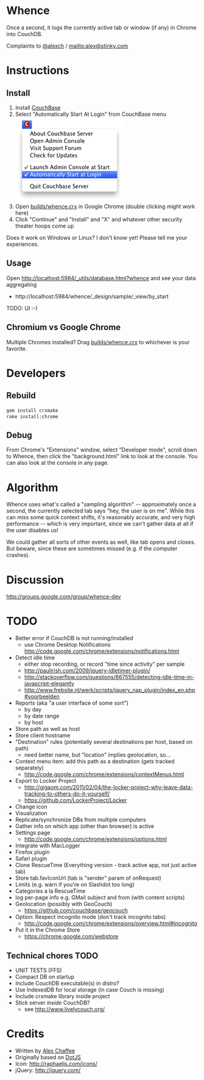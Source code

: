# Whence

Once a second, it logs the currently active tab or window (if any) in Chrome into CouchDB.

Complaints to [@alexch](http://twitter.com/alexch) / <mailto:alex@stinky.com>

# Instructions

## Install

1. Install [CouchBase](http://www.couchbase.com/downloads/couchbase-server/community)
2. Select "Automatically Start At Login" from CouchBase menu ![CouchBase menu](automatically-start-couchbase.png)
3. Open [builds/whence.crx](builds/whence.crx) in Google Chrome (double clicking might work here)
4. Click "Continue" and "Install" and "X" and whatever other security theater hoops come up

Does it work on Windows or Linux? I don't know yet! Please tell me your experiences.

## Usage

Open <http://localhost:5984/_utils/database.html?whence> and see your data aggregating

 * http://localhost:5984/whence/_design/sample/_view/by_start

TODO: UI :-)

## Chromium vs Google Chrome

Multiple Chromes installed? Drag [builds/whence.crx](builds/whence.crx) to whichever is your favorite.

# Developers

## Rebuild

    gem install crxmake
    rake install:chrome

## Debug

From Chrome's "Extensions" window, select "Developer mode", scroll down to Whence, then click the "background.html" link to look at the console. You can also look at the console in any page.

# Algorithm

Whence uses what's called a "sampling algorithm" -- approximately once a second, the currently selected tab says "hey, the user is on me". While this can miss some quick context shifts, it's reasonably accurate, and very high performance -- which is very important, since we can't gather data at all if the user disables us!

We could gather all sorts of other events as well, like tab opens and closes. But beware, since these are sometimes missed (e.g. if the computer crashes).

# Discussion

<http://groups.google.com/group/whence-dev>

# TODO

* Better error if CouchDB is not running/installed
  * use Chrome Desktop Notifications http://code.google.com/chrome/extensions/notifications.html
* Detect idle time
  * either stop recording, or record "time since activity" per sample
  * http://paulirish.com/2009/jquery-idletimer-plugin/
  * http://stackoverflow.com/questions/667555/detecting-idle-time-in-javascript-elegantly
  * http://www.frebsite.nl/werk/scripts/jquery_nap_plugin/index_en.php#voorbeelden
* Reports (aka "a user interface of some sort")
  * by day
  * by date range
  * by host
* Store path as well as host
* Store client hostname
* "Destination" rules (potentially several destinations per host, based on path)
  * need better name, but "location" implies geolocation, so...
* Context menu item: add this path as a destination (gets tracked separately)
  * http://code.google.com/chrome/extensions/contextMenus.html
* Export to Locker Project
  * http://gigaom.com/2011/02/04/the-locker-project-why-leave-data-tracking-to-others-do-it-yourself/
  * https://github.com/LockerProject/Locker
* Change icon
* Visualization
* Replicate/synchronize DBs from multiple computers
* Gather info on which app (other than browser) is active
* Settings page
  *    http://code.google.com/chrome/extensions/options.html
* Integrate with MacLogger
* Firefox plugin
* Safari plugin
* Clone RescueTime (Everything version - track active app, not just active tab)
* Store tab.favIconUrl (tab is "sender" param of onRequest)
* Limits (e.g. warn if you're on Slashdot too long)
* Categories a la RescueTime
* log per-page info e.g. GMail subject and from (with content scripts)
* Geolocation (possibly with GeoCouch)
  *  https://github.com/couchbase/geocouch
* Option: Respect incognito mode (don't track incognito tabs)
  * http://code.google.com/chrome/extensions/overview.html#incognito
* Put it in the Chrome Store
  * https://chrome.google.com/webstore

## Technical chores TODO

* UNIT TESTS (FFS)
* Compact DB on startup
* Include CouchDB executable(s) in distro?
* Use IndexedDB for local storage (in case Couch is missing)
* Include crxmake library inside project
* Stick server *inside* CouchDB?
  *   see http://www.livelycouch.org/

# Credits

- Written by [Alex Chaffee](http://alexch.github.com)
- Originally based on [DotJS](http://github.com/defunkt/dotjs)
- Icon: <http://raphaeljs.com/icons/>
- jQuery: <http://jquery.com/>

